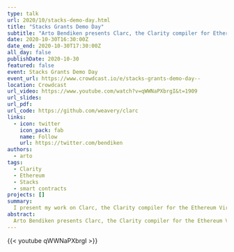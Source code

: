 ```yaml
---
type: talk
url: 2020/10/stacks-demo-day.html
title: "Stacks Grants Demo Day"
subtitle: "Arto Bendiken presents Clarc, the Clarity compiler for Ethereum."
date: 2020-10-30T16:30:00Z
date_end: 2020-10-30T17:30:00Z
all_day: false
publishDate: 2020-10-30
featured: false
event: Stacks Grants Demo Day
event_url: https://www.crowdcast.io/e/stacks-grants-demo-day--
location: Crowdcast
url_video: https://www.youtube.com/watch?v=qWWNaPXbrgI&t=1909
url_slides:
url_pdf:
url_code: https://github.com/weavery/clarc
links:
  - icon: twitter
    icon_pack: fab
    name: Follow
    url: https://twitter.com/bendiken
authors:
  - arto
tags:
  - Clarity
  - Ethereum
  - Stacks
  - smart contracts
projects: []
summary:
  I present my work on Clarc, the Clarity compiler for the Ethereum Virtual Machine (EVM).
abstract:
  Arto Bendiken presents Clarc, the Clarity compiler for the Ethereum Virtual Machine (EVM).
---
```


{{< youtube qWWNaPXbrgI >}}

